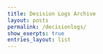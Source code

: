 ```yaml
---
title: Desision Logs Archive
layout: posts
permalink: /decisionlogs/
show_exerpts: true
entries_layout: list
---
```

